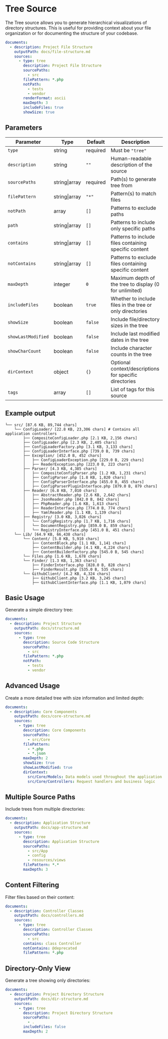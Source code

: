 # Tree Source

The Tree source allows you to generate hierarchical visualizations of directory structures. This is useful for providing
context about your file organization or for documenting the structure of your codebase.

```yaml
documents:
  - description: Project File Structure
    outputPath: docs/file-structure.md
    sources:
      - type: tree
        description: Project File Structure
        sourcePaths:
          - src
        filePattern: *.php
        notPath:
          - tests
          - vendor
        renderFormat: ascii
        maxDepth: 3
        includeFiles: true
        showSize: true
```

## Parameters

| Parameter          | Type          | Default  | Description                                              |
|--------------------|---------------|----------|----------------------------------------------------------|
| `type`             | string        | required | Must be `"tree"`                                         |
| `description`      | string        | `""`     | Human-readable description of the source                 |
| `sourcePaths`      | string\|array | required | Path(s) to generate tree from                            |
| `filePattern`      | string\|array | `"*"`    | Pattern(s) to match files                                |
| `notPath`          | array         | `[]`     | Patterns to exclude paths                                |
| `path`             | string\|array | `[]`     | Patterns to include only specific paths                  |
| `contains`         | string\|array | `[]`     | Patterns to include files containing specific content    |
| `notContains`      | string\|array | `[]`     | Patterns to exclude files containing specific content    |
| `maxDepth`         | integer       | `0`      | Maximum depth of the tree to display (0 for unlimited)   |
| `includeFiles`     | boolean       | `true`   | Whether to include files in the tree or only directories |
| `showSize`         | boolean       | `false`  | Include file/directory sizes in the tree                 |
| `showLastModified` | boolean       | `false`  | Include last modified dates in the tree                  |
| `showCharCount`    | boolean       | `false`  | Include character counts in the tree                     |
| `dirContext`       | object        | `{}`     | Optional context/descriptions for specific directories   |
| `tags`             | array         | `[]`     | List of tags for this source                             |

## Example output

```
└── src/ [87.6 KB, 89,744 chars]
    └── ConfigLoader/ [22.8 KB, 23,306 chars] # Contains all application controllers
        ├── CompositeConfigLoader.php [2.1 KB, 2,156 chars]
        ├── ConfigLoader.php [2.3 KB, 2,405 chars]
        ├── ConfigLoaderFactory.php [3.1 KB, 3,133 chars]
        ├── ConfigLoaderInterface.php [739.0 B, 739 chars]
        ├── Exception/ [452.0 B, 452 chars]
        │   ├── ConfigLoaderException.php [229.0 B, 229 chars]
        │   ├── ReaderException.php [223.0 B, 223 chars]
        ├── Parser/ [4.3 KB, 4,385 chars]
        │   ├── CompositeConfigParser.php [1.2 KB, 1,231 chars]
        │   ├── ConfigParser.php [1.8 KB, 1,820 chars]
        │   ├── ConfigParserInterface.php [455.0 B, 455 chars]
        │   ├── ConfigParserPluginInterface.php [879.0 B, 879 chars]
        ├── Reader/ [6.8 KB, 7,010 chars]
        │   ├── AbstractReader.php [2.6 KB, 2,642 chars]
        │   ├── JsonReader.php [842.0 B, 842 chars]
        │   ├── PhpReader.php [1.6 KB, 1,613 chars]
        │   ├── ReaderInterface.php [774.0 B, 774 chars]
        │   ├── YamlReader.php [1.1 KB, 1,139 chars]
        ├── Registry/ [3.0 KB, 3,026 chars]
        │   └── ConfigRegistry.php [1.7 KB, 1,716 chars]
        │   └── DocumentRegistry.php [859.0 B, 859 chars]
        │   └── RegistryInterface.php [451.0 B, 451 chars]
    └── Lib/ [64.9 KB, 66,438 chars]
        └── Content/ [5.8 KB, 5,910 chars]
            ├── ContentBlock.php [1.1 KB, 1,141 chars]
            ├── ContentBuilder.php [4.1 KB, 4,224 chars]
            ├── ContentBuilderFactory.php [545.0 B, 545 chars]
        └── Files.php [1.6 KB, 1,678 chars]
        └── Finder/ [1.3 KB, 1,363 chars]
            ├── FinderInterface.php [828.0 B, 828 chars]
            ├── FinderResult.php [535.0 B, 535 chars]
        └── GithubClient/ [4.2 KB, 4,324 chars]
            ├── GithubClient.php [3.2 KB, 3,245 chars]
            ├── GithubClientInterface.php [1.1 KB, 1,079 chars]
```

## Basic Usage

Generate a simple directory tree:

```yaml
documents:
  - description: Project Structure
    outputPath: docs/structure.md
    sources:
      - type: tree
        description: Source Code Structure
        sourcePaths:
          - src
        filePattern: *.php
        notPath:
          - tests
          - vendor
```

## Advanced Usage

Create a more detailed tree with size information and limited depth:

```yaml
documents:
  - description: Core Components
    outputPath: docs/core-structure.md
    sources:
      - type: tree
        description: Core Components
        sourcePaths:
          - src/Core
        filePattern:
          - *.php
          - *.json
        maxDepth: 2
        showSize: true
        showLastModified: true
        dirContext:
          src/Core/Models: Data models used throughout the application
          src/Core/Controllers: Request handlers and business logic
```

## Multiple Source Paths

Include trees from multiple directories:

```yaml
documents:
  - description: Application Structure
    outputPath: docs/app-structure.md
    sources:
      - type: tree
        description: Application Structure
        sourcePaths:
          - src/App
          - config
          - resources/views
        filePattern: *.*
        maxDepth: 3
```

## Content Filtering

Filter files based on their content:

```yaml
documents:
  - description: Controller Classes
    outputPath: docs/controllers.md
    sources:
      - type: tree
        description: Controller Classes
        sourcePaths:
          - src
        contains: class Controller
        notContains: @deprecated
        filePattern: *.php
```

## Directory-Only View

Generate a tree showing only directories:

```yaml
documents:
  - description: Project Directory Structure
    outputPath: docs/dir-structure.md
    sources:
      - type: tree
        description: Project Directory Structure
        sourcePaths:
          - .
        includeFiles: false
        maxDepth: 2
```